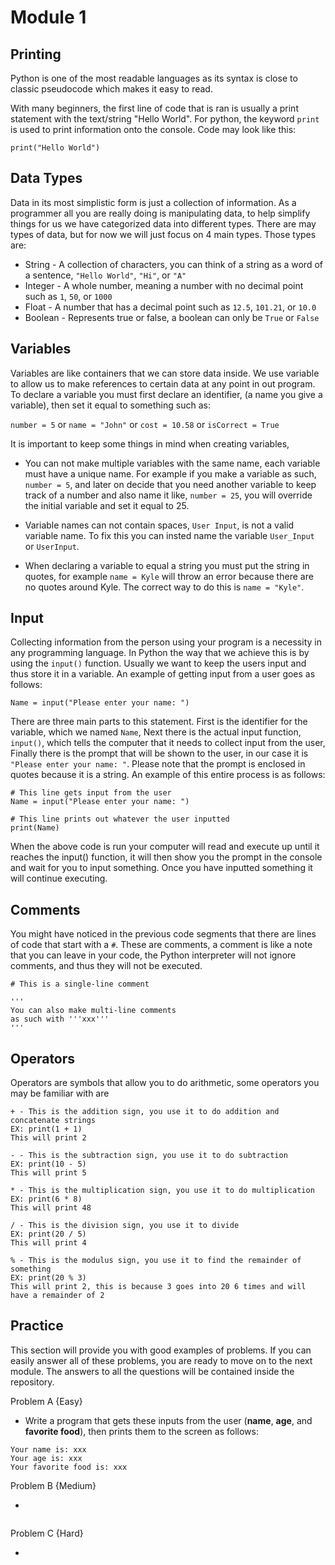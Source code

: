 # Module 1
## Printing

Python is one of the most readable languages as its syntax is close to classic pseudocode which makes it easy to read.

With many beginners, the first line of code that is ran is usually a print statement with the text/string "Hello World". 
For python, the keyword `print` is used to print information onto the console. Code may look like this:

```print("Hello World")```

## Data Types

Data in its most simplistic form is just a collection of information. As a programmer all you are really doing is manipulating data, to help simplify things for us we have categorized data into different types. There are may types of data, but for now we will just focus on 4 main types. Those types are:

- String - A collection of characters, you can think of a string as a word of a sentence, `"Hello World"`, `"Hi"`, or `"A"`
- Integer - A whole number, meaning a number with no decimal point such as `1`, `50`, or `1000`
- Float - A number that has a decimal point such as `12.5`, `101.21`, or `10.0`
- Boolean - Represents true or false, a boolean can only be `True` or `False`


## Variables

Variables are like containers that we can store data inside. We use variable to allow us to make references to certain data at any point in out program. To declare a variable you must first declare an identifier, (a name you give a variable), then set it equal to something such as: 

```number = 5``` or
```name = "John"``` or 
```cost = 10.58``` or 
```isCorrect = True```

It is important to keep some things in mind when creating variables, 

- You can not make multiple variables with the same name, each variable must have a unique name. For example if you make a variable as such, ```number = 5```, and later on decide that you need another variable to keep track of a number and also name it like, ```number = 25```, you will override the initial variable and set it equal to 25. 

- Variable names can not contain spaces,  `User Input`, is not a valid variable name. To fix this you can insted name the variable `User_Input` or `UserInput`.

- When declaring a variable to equal a string you must put the string in quotes, for example ```name = Kyle``` will throw an error because there are no quotes around Kyle. The correct way to do this is ```name = "Kyle"```.

## Input
Collecting information from the person using your program is a necessity in any programming language. In Python the way that we achieve this is by using the `input()` function. Usually we want to keep the users input and thus store it in  a variable. An example of getting input from a user goes as follows:

```Name = input("Please enter your name: ")```

There are three main parts to this statement. First is the identifier for the variable, which we named `Name`, Next there is the actual input function,  ```input()```, which tells the computer that it needs to collect input from the user, Finally there is the prompt that will be shown to the user, in our case it is  ```"Please enter your name: "```. Please note that the prompt is enclosed in quotes because it is a string. An example of this entire process is as follows:

```
# This line gets input from the user
Name = input("Please enter your name: ")

# This line prints out whatever the user inputted
print(Name)
```

When the above code is run your computer will read and execute up until it reaches the input() function, it will then show you the prompt in the console and wait for you to input something. Once you have inputted something it will continue executing.

## Comments
You might have noticed in the previous code segments that there are lines of code that start with a `#`. These are comments, a comment is like a note that you can leave in your code, the Python interpreter will not ignore comments, and thus they will not be executed.

```
# This is a single-line comment

'''
You can also make multi-line comments
as such with '''xxx''' 
'''
```

## Operators

Operators are symbols that allow you to do arithmetic, some operators you may be familiar with are 

```
+ - This is the addition sign, you use it to do addition and concatenate strings
EX: print(1 + 1)
This will print 2
```
```
- - This is the subtraction sign, you use it to do subtraction 
EX: print(10 - 5)
This will print 5
```
```
* - This is the multiplication sign, you use it to do multiplication 
EX: print(6 * 8)
This will print 48
```
```
/ - This is the division sign, you use it to divide 
EX: print(20 / 5)
This will print 4
```
```
% - This is the modulus sign, you use it to find the remainder of something
EX: print(20 % 3)
This will print 2, this is because 3 goes into 20 6 times and will have a remainder of 2
```


## Practice
This section will provide you with good examples of problems. If you can easily answer all of these problems, you are ready to move on to the next module. The answers to all the questions will be contained inside the repository.

Problem A  {Easy}

- Write a program that gets these inputs from the user (**name**, **age**, and **favorite food**), then prints them to the screen as follows:

```
Your name is: xxx
Your age is: xxx 
Your favorite food is: xxx
```

Problem B  {Medium}

- 

```

```

Problem C  {Hard}

- 

```

```
